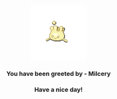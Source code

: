 <p align="center">
    <img src="https://raw.githubusercontent.com/PokeAPI/sprites/master/sprites/pokemon/868.png" width="150" height="150">
</p>
<h3 align="center">You have been greeted by - <b>Milcery</b></h3>
<h3 align="center">Have a nice day!</h3>
